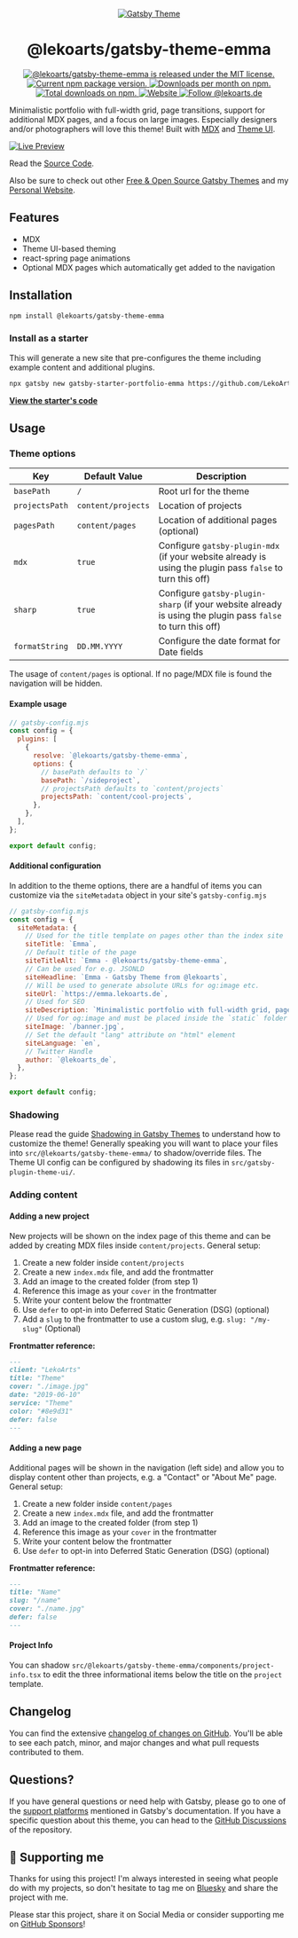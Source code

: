 <p align="center">
  <a href="https://themes.lekoarts.de">
    <img alt="Gatsby Theme" src="https://img.lekoarts.de/gatsby/gatsby-themes-illustration.png" />
  </a>
</p>
<h1 align="center">
  @lekoarts/gatsby-theme-emma
</h1>

<p align="center">
  <a href="https://github.com/LekoArts/gatsby-themes/blob/main/LICENSE">
    <img src="https://img.shields.io/badge/license-MIT-blue.svg" alt="@lekoarts/gatsby-theme-emma is released under the MIT license." />
  </a>
  <a href="https://www.npmjs.org/package/@lekoarts/gatsby-theme-emma">
    <img src="https://img.shields.io/npm/v/@lekoarts/gatsby-theme-emma.svg" alt="Current npm package version." />
  </a>
  <a href="https://npmcharts.com/compare/@lekoarts/gatsby-theme-emma?minimal=true">
    <img src="https://img.shields.io/npm/dm/@lekoarts/gatsby-theme-emma.svg" alt="Downloads per month on npm." />
  </a>
  <a href="https://npmcharts.com/compare/@lekoarts/gatsby-theme-emma?minimal=true">
    <img src="https://img.shields.io/npm/dt/@lekoarts/gatsby-theme-emma.svg" alt="Total downloads on npm." />
  </a>
  <a href="https://www.lekoarts.de?utm_source=emma&utm_medium=Theme">
    <img alt="Website" src="https://img.shields.io/badge/-website-blue">
  </a>
<a href="https://bsky.app/profile/lekoarts.de">
  <img src="https://img.shields.io/badge/Bluesky-0285FF?logo=bluesky&logoColor=fff" alt="Follow @lekoarts.de" />
</a>
</p>

Minimalistic portfolio with full-width grid, page transitions, support for additional MDX pages, and a focus on large images. Especially designers and/or photographers will love this theme! Built with [MDX](https://mdxjs.com/) and [Theme UI](https://theme-ui.com/).

[![Live Preview](https://img.lekoarts.de/gatsby/preview.svg)](https://emma.lekoarts.de)

Read the [Source Code](https://github.com/LekoArts/gatsby-starter-portfolio-emma).

Also be sure to check out other [Free & Open Source Gatsby Themes](https://themes.lekoarts.de) and my [Personal Website](https://www.lekoarts.de?utm_source=emma&utm_medium=Theme).

## Features

- MDX
- Theme UI-based theming
- react-spring page animations
- Optional MDX pages which automatically get added to the navigation

## Installation

```sh
npm install @lekoarts/gatsby-theme-emma
```

### Install as a starter

This will generate a new site that pre-configures the theme including example content and additional plugins.

```sh
npx gatsby new gatsby-starter-portfolio-emma https://github.com/LekoArts/gatsby-starter-portfolio-emma
```

[**View the starter's code**](https://github.com/LekoArts/gatsby-starter-portfolio-emma)

## Usage

### Theme options

| Key            | Default Value      | Description                                                                                                 |
| -------------- | ------------------ | ----------------------------------------------------------------------------------------------------------- |
| `basePath`     | `/`                | Root url for the theme                                                                                      |
| `projectsPath` | `content/projects` | Location of projects                                                                                        |
| `pagesPath`    | `content/pages`    | Location of additional pages (optional)                                                                     |
| `mdx`          | `true`             | Configure `gatsby-plugin-mdx` (if your website already is using the plugin pass `false` to turn this off)   |
| `sharp`        | `true`             | Configure `gatsby-plugin-sharp` (if your website already is using the plugin pass `false` to turn this off) |
| `formatString` | `DD.MM.YYYY`       | Configure the date format for Date fields                                                                   |

The usage of `content/pages` is optional. If no page/MDX file is found the navigation will be hidden.

#### Example usage

```js
// gatsby-config.mjs
const config = {
  plugins: [
    {
      resolve: `@lekoarts/gatsby-theme-emma`,
      options: {
        // basePath defaults to `/`
        basePath: `/sideproject`,
        // projectsPath defaults to `content/projects`
        projectsPath: `content/cool-projects`,
      },
    },
  ],
};

export default config;
```

#### Additional configuration

In addition to the theme options, there are a handful of items you can customize via the `siteMetadata` object in your site's `gatsby-config.mjs`

```js
// gatsby-config.mjs
const config = {
  siteMetadata: {
    // Used for the title template on pages other than the index site
    siteTitle: `Emma`,
    // Default title of the page
    siteTitleAlt: `Emma - @lekoarts/gatsby-theme-emma`,
    // Can be used for e.g. JSONLD
    siteHeadline: `Emma - Gatsby Theme from @lekoarts`,
    // Will be used to generate absolute URLs for og:image etc.
    siteUrl: `https://emma.lekoarts.de`,
    // Used for SEO
    siteDescription: `Minimalistic portfolio with full-width grid, page transitions, support for additional MDX pages, and a focus on large images`,
    // Used for og:image and must be placed inside the `static` folder
    siteImage: `/banner.jpg`,
    // Set the default "lang" attribute on "html" element
    siteLanguage: `en`,
    // Twitter Handle
    author: `@lekoarts_de`,
  },
};

export default config;
```

### Shadowing

Please read the guide [Shadowing in Gatsby Themes](https://www.gatsbyjs.com/docs/how-to/plugins-and-themes/shadowing/) to understand how to customize the theme! Generally speaking you will want to place your files into `src/@lekoarts/gatsby-theme-emma/` to shadow/override files. The Theme UI config can be configured by shadowing its files in `src/gatsby-plugin-theme-ui/`.

### Adding content

#### Adding a new project

New projects will be shown on the index page of this theme and can be added by creating MDX files inside `content/projects`. General setup:

1. Create a new folder inside `content/projects`
1. Create a new `index.mdx` file, and add the frontmatter
1. Add an image to the created folder (from step 1)
1. Reference this image as your `cover` in the frontmatter
1. Write your content below the frontmatter
1. Use `defer` to opt-in into Deferred Static Generation (DSG) (optional)
1. Add a `slug` to the frontmatter to use a custom slug, e.g. `slug: "/my-slug"` (Optional)

**Frontmatter reference:**

```md
---
client: "LekoArts"
title: "Theme"
cover: "./image.jpg"
date: "2019-06-10"
service: "Theme"
color: "#8e9d31"
defer: false
---
```

#### Adding a new page

Additional pages will be shown in the navigation (left side) and allow you to display content other than projects, e.g. a "Contact" or "About Me" page. General setup:

1. Create a new folder inside `content/pages`
1. Create a new `index.mdx` file, and add the frontmatter
1. Add an image to the created folder (from step 1)
1. Reference this image as your `cover` in the frontmatter
1. Write your content below the frontmatter
1. Use `defer` to opt-in into Deferred Static Generation (DSG) (optional)

**Frontmatter reference:**

```md
---
title: "Name"
slug: "/name"
cover: "./name.jpg"
defer: false
---
```

#### Project Info

You can shadow `src/@lekoarts/gatsby-theme-emma/components/project-info.tsx` to edit the three informational items below the title on the `project` template.

## Changelog

You can find the extensive [changelog of changes on GitHub](https://github.com/LekoArts/gatsby-themes/blob/main/themes/gatsby-theme-emma/CHANGELOG.md). You'll be able to see each patch, minor, and major changes and what pull requests contributed to them.

## Questions?

If you have general questions or need help with Gatsby, please go to one of the [support platforms](https://www.gatsbyjs.com/contributing/community/#where-to-get-support) mentioned in Gatsby's documentation. If you have a specific question about this theme, you can head to the [GitHub Discussions](https://github.com/LekoArts/gatsby-themes/discussions) of the repository.

## 🌟 Supporting me

Thanks for using this project! I'm always interested in seeing what people do with my projects, so don't hesitate to tag me on [Bluesky](https://bsky.app/profile/lekoarts.de) and share the project with me.

Please star this project, share it on Social Media or consider supporting me on [GitHub Sponsors](https://github.com/sponsors/LekoArts)!
